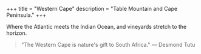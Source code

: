+++
title = "Western Cape"
description = "Table Mountain and Cape Peninsula."
+++

Where the Atlantic meets the Indian Ocean, and vineyards stretch to the horizon.

> "The Western Cape is nature's gift to South Africa." — Desmond Tutu
